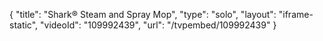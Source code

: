 {
    "title": "Shark&reg; Steam and Spray Mop",
    "type": "solo",
    "layout": "iframe-static",
    "videoId": "109992439",
    "url": "\/tvpembed\/109992439"
}